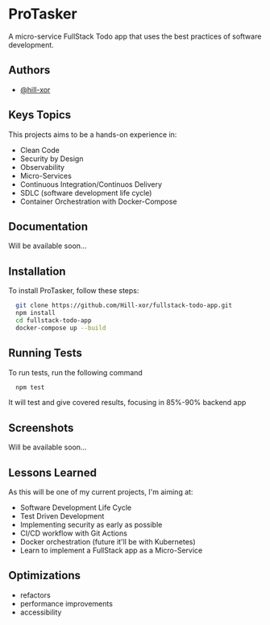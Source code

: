 
# ProTasker

A micro-service FullStack Todo app that uses the best practices of software development.

## Authors

- [@hill-xor](https://github.com/Hill-xor)

## Keys Topics
This projects aims to be a hands-on experience in:
 - Clean Code
 - Security by Design
 - Observability
 - Micro-Services
 - Continuous Integration/Continuos Delivery
 - SDLC (software development life cycle)
 - Container Orchestration with Docker-Compose

## Documentation
<!--
[Documentation](https://linktodocumentation)
--> 
Will be available soon...


## Installation

To install ProTasker, follow these steps:

```bash
  git clone https://github.com/Hill-xor/fullstack-todo-app.git
  npm install
  cd fullstack-todo-app
  docker-compose up --build
```

## Running Tests

To run tests, run the following command

```bash
  npm test
```
It will test and give covered results, focusing in 85%-90% backend app
    
## Screenshots
<!--
![App Screenshot](Soon...)
-->
Will be available soon...


## Lessons Learned
As this will be one of my current projects, I'm aiming at:

* Software Development Life Cycle
* Test Driven Development
* Implementing security as early as possible
* CI/CD workflow with Git Actions
* Docker orchestration (future it'll be with Kubernetes)
* Learn to implement a FullStack app as a Micro-Service


## Optimizations

 - refactors
 - performance improvements
 - accessibility

